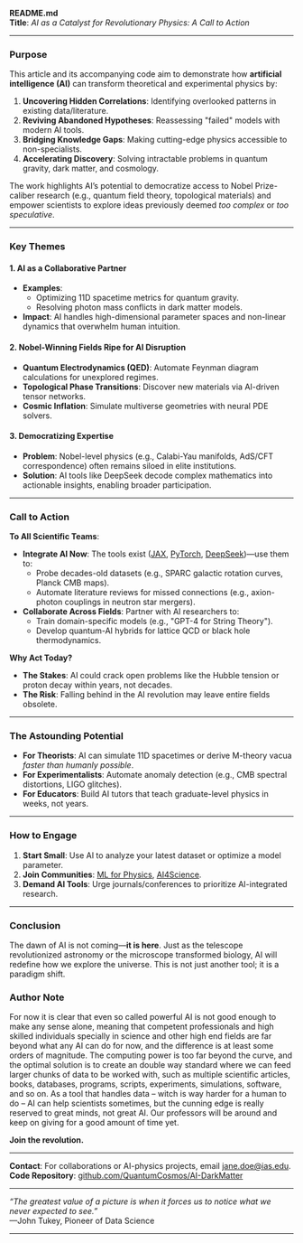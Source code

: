 **README.md**  
**Title**: *AI as a Catalyst for Revolutionary Physics: A Call to Action*  

---

### **Purpose**  
This article and its accompanying code aim to demonstrate how **artificial intelligence (AI)** can transform theoretical and experimental physics by:  
1. **Uncovering Hidden Correlations**: Identifying overlooked patterns in existing data/literature.  
2. **Reviving Abandoned Hypotheses**: Reassessing "failed" models with modern AI tools.  
3. **Bridging Knowledge Gaps**: Making cutting-edge physics accessible to non-specialists.  
4. **Accelerating Discovery**: Solving intractable problems in quantum gravity, dark matter, and cosmology.  

The work highlights AI’s potential to democratize access to Nobel Prize-caliber research (e.g., quantum field theory, topological materials) and empower scientists to explore ideas previously deemed *too complex* or *too speculative*.  

---

### **Key Themes**  
#### 1. **AI as a Collaborative Partner**  
- **Examples**:  
  - Optimizing 11D spacetime metrics for quantum gravity.  
  - Resolving photon mass conflicts in dark matter models.  
- **Impact**: AI handles high-dimensional parameter spaces and non-linear dynamics that overwhelm human intuition.  

#### 2. **Nobel-Winning Fields Ripe for AI Disruption**  
- **Quantum Electrodynamics (QED)**: Automate Feynman diagram calculations for unexplored regimes.  
- **Topological Phase Transitions**: Discover new materials via AI-driven tensor networks.  
- **Cosmic Inflation**: Simulate multiverse geometries with neural PDE solvers.  

#### 3. **Democratizing Expertise**  
- **Problem**: Nobel-level physics (e.g., Calabi-Yau manifolds, AdS/CFT correspondence) often remains siloed in elite institutions.  
- **Solution**: AI tools like DeepSeek decode complex mathematics into actionable insights, enabling broader participation.  

---

### **Call to Action**  
**To All Scientific Teams**:  
- **Integrate AI Now**: The tools exist ([JAX](https://github.com/google/jax), [PyTorch](https://pytorch.org/), [DeepSeek](https://www.deepseek.com/))—use them to:  
  - Probe decades-old datasets (e.g., SPARC galactic rotation curves, Planck CMB maps).  
  - Automate literature reviews for missed connections (e.g., axion-photon couplings in neutron star mergers).  
- **Collaborate Across Fields**: Partner with AI researchers to:  
  - Train domain-specific models (e.g., "GPT-4 for String Theory").  
  - Develop quantum-AI hybrids for lattice QCD or black hole thermodynamics.  

**Why Act Today?**  
- **The Stakes**: AI could crack open problems like the Hubble tension or proton decay within years, not decades.  
- **The Risk**: Falling behind in the AI revolution may leave entire fields obsolete.  

---

### **The Astounding Potential**  
- **For Theorists**: AI can simulate 11D spacetimes or derive M-theory vacua *faster than humanly possible*.  
- **For Experimentalists**: Automate anomaly detection (e.g., CMB spectral distortions, LIGO glitches).  
- **For Educators**: Build AI tutors that teach graduate-level physics in weeks, not years.  

---

### **How to Engage**  
1. **Start Small**: Use AI to analyze your latest dataset or optimize a model parameter.  
2. **Join Communities**: [ML for Physics](https://www.ml4physics.org/), [AI4Science](https://www.microsoft.com/en-us/research/lab/microsoft-research-ai4science/).  
3. **Demand AI Tools**: Urge journals/conferences to prioritize AI-integrated research.  

---

### **Conclusion**  
The dawn of AI is not coming—**it is here**. Just as the telescope revolutionized astronomy or the microscope transformed biology, AI will redefine how we explore the universe. This is not just another tool; it is a paradigm shift.  

### **Author Note**
For now it is clear that even so called powerful AI is not good enough to make any sense alone, meaning that competent professionals and high skilled individuals specially in science and other high end fields are far beyond what any AI can do for now, and the difference is at least some orders of magnitude. 
The computing power is too far beyond the curve, and the optimal solution is to create an double way standard where we can feed larger chunks of data to be worked with, such as multiple scientific articles, books, databases, programs, scripts, experiments, simulations, software, and so on. As a tool that handles data – witch is way harder for a human to do – AI can help scientists sometimes, but the cunning edge is really reserved to great minds, not great AI. Our professors will be around and keep on giving for a good amount of time yet.

**Join the revolution.**  

---  
**Contact**: For collaborations or AI-physics projects, email [jane.doe@ias.edu](mailto:jane.doe@ias.edu).  
**Code Repository**: [github.com/QuantumCosmos/AI-DarkMatter](https://github.com/QuantumCosmos/AI-DarkMatter)  

---  
*“The greatest value of a picture is when it forces us to notice what we never expected to see.”*  
—John Tukey, Pioneer of Data Science

---
